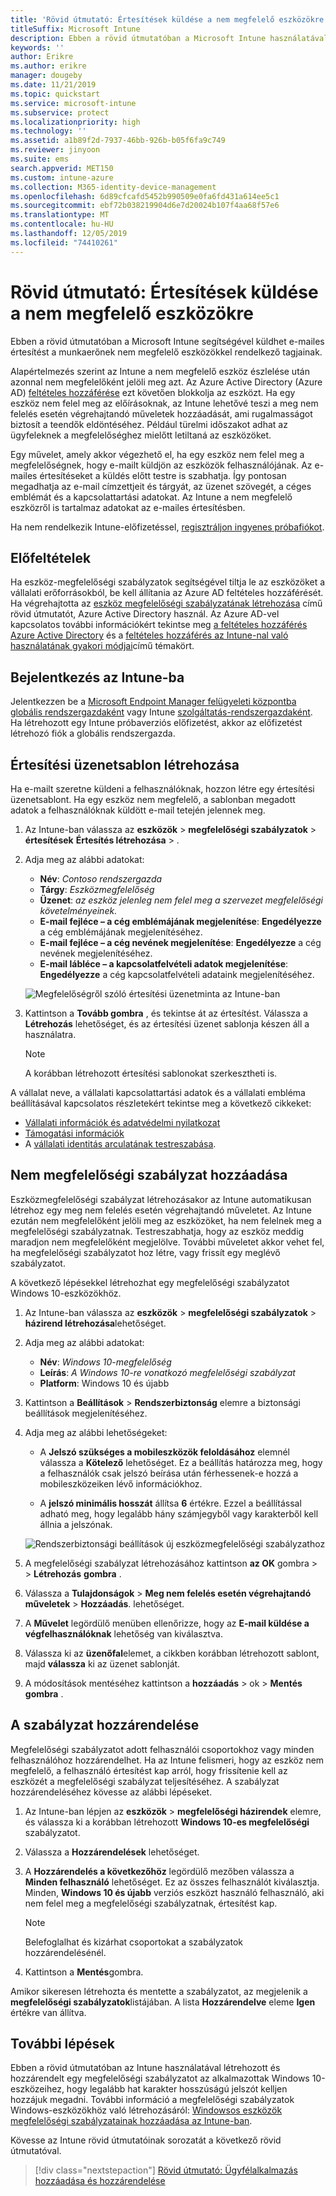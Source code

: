 ```yaml
---
title: 'Rövid útmutató: Értesítések küldése a nem megfelelő eszközökre'
titleSuffix: Microsoft Intune
description: Ebben a rövid útmutatóban a Microsoft Intune használatával küld e-mail-értesítéseket a nem megfelelő eszközökre.
keywords: ''
author: Erikre
ms.author: erikre
manager: dougeby
ms.date: 11/21/2019
ms.topic: quickstart
ms.service: microsoft-intune
ms.subservice: protect
ms.localizationpriority: high
ms.technology: ''
ms.assetid: a1b89f2d-7937-46bb-926b-b05f6fa9c749
ms.reviewer: jinyoon
ms.suite: ems
search.appverid: MET150
ms.custom: intune-azure
ms.collection: M365-identity-device-management
ms.openlocfilehash: 6d89cfcafd5452b990509e0fa6fd431a614ee5c1
ms.sourcegitcommit: ebf72b038219904d6e7d20024b107f4aa68f57e6
ms.translationtype: MT
ms.contentlocale: hu-HU
ms.lasthandoff: 12/05/2019
ms.locfileid: "74410261"
---
```

# <a name="quickstart-send-notifications-to-noncompliant-devices"></a>Rövid útmutató: Értesítések küldése a nem megfelelő eszközökre

Ebben a rövid útmutatóban a Microsoft Intune segítségével küldhet e-mailes értesítést a munkaerőnek nem megfelelő eszközökkel rendelkező tagjainak.

Alapértelmezés szerint az Intune a nem megfelelő eszköz észlelése után azonnal nem megfelelőként jelöli meg azt. Az Azure Active Directory (Azure AD) [feltételes hozzáférése](https://docs.microsoft.com/azure/active-directory/active-directory-conditional-access-azure-portal) ezt követően blokkolja az eszközt. Ha egy eszköz nem felel meg az előírásoknak, az Intune lehetővé teszi a meg nem felelés esetén végrehajtandó műveletek hozzáadását, ami rugalmasságot biztosít a teendők eldöntéséhez. Például türelmi időszakot adhat az ügyfeleknek a megfelelőséghez mielőtt letiltaná az eszközöket.

Egy művelet, amely akkor végezhető el, ha egy eszköz nem felel meg a megfelelőségnek, hogy e-mailt küldjön az eszközök felhasználójának. Az e-mailes értesítéseket a küldés előtt testre is szabhatja. Így pontosan megadhatja az e-mail címzettjeit és tárgyát, az üzenet szövegét, a céges emblémát és a kapcsolattartási adatokat. Az Intune a nem megfelelő eszközről is tartalmaz adatokat az e-mailes értesítésben.

Ha nem rendelkezik Intune-előfizetéssel, [regisztráljon ingyenes próbafiókot](../fundamentals/free-trial-sign-up.md).

## <a name="prerequisites"></a>Előfeltételek

Ha eszköz-megfelelőségi szabályzatok segítségével tiltja le az eszközöket a vállalati erőforrásokból, be kell állítania az Azure AD feltételes hozzáférését. Ha végrehajtotta az [eszköz megfelelőségi szabályzatának létrehozása](quickstart-set-password-length-android.md) című rövid útmutatót, Azure Active Directory használ. Az Azure AD-vel kapcsolatos további információkért tekintse meg [a feltételes hozzáférés Azure Active Directory](https://docs.microsoft.com/azure/active-directory/active-directory-conditional-access-azure-portal) és a [feltételes hozzáférés az Intune-nal való használatának gyakori módjai](../protect/conditional-access-intune-common-ways-use.md)című témakört.

## <a name="sign-in-to-intune"></a>Bejelentkezés az Intune-ba

Jelentkezzen be a [Microsoft Endpoint Manager felügyeleti központba](https://go.microsoft.com/fwlink/?linkid=2109431) [globális rendszergazdaként](../fundamentals/users-add.md#types-of-administrators) vagy Intune [szolgáltatás-rendszergazdaként](../fundamentals/users-add.md#types-of-administrators). Ha létrehozott egy Intune próbaverziós előfizetést, akkor az előfizetést létrehozó fiók a globális rendszergazda.

## <a name="create-a-notification-message-template"></a>Értesítési üzenetsablon létrehozása

Ha e-mailt szeretne küldeni a felhasználóknak, hozzon létre egy értesítési üzenetsablont. Ha egy eszköz nem megfelelő, a sablonban megadott adatok a felhasználóknak küldött e-mail tetején jelennek meg.

1. Az Intune-ban válassza az **eszközök** > **megfelelőségi szabályzatok** > **értesítések** **Értesítés létrehozása** > .
2. Adja meg az alábbi adatokat:

   - **Név**: *Contoso rendszergazda*
   - **Tárgy**: *Eszközmegfelelőség*
   - **Üzenet**: *az eszköz jelenleg nem felel meg a szervezet megfelelőségi követelményeinek.*
   - **E-mail fejléce – a cég emblémájának megjelenítése**: **Engedélyezze** a cég emblémájának megjelenítéséhez.
   - **E-mail fejléce – a cég nevének megjelenítése**: **Engedélyezze** a cég nevének megjelenítéséhez.
   - **E-mail lábléce – a kapcsolatfelvételi adatok megjelenítése**: **Engedélyezze** a cég kapcsolatfelvételi adataink megjelenítéséhez.

   ![Megfelelőségről szóló értesítési üzenetminta az Intune-ban](./media/quickstart-send-notification/quickstart-send-notification-01.png)

3. Kattintson a **Tovább gombra** , és tekintse át az értesítést. Válassza a **Létrehozás** lehetőséget, és az értesítési üzenet sablonja készen áll a használatra.

   > [!NOTE]
   > A korábban létrehozott értesítési sablonokat szerkesztheti is.

A vállalat neve, a vállalati kapcsolattartási adatok és a vállalati embléma beállításával kapcsolatos részletekért tekintse meg a következő cikkeket:

- [Vállalati információk és adatvédelmi nyilatkozat](../apps/company-portal-app.md#company-information-and-privacy-statement)
- [Támogatási információk](../apps/company-portal-app.md#support-information)
- A [vállalati identitás arculatának testreszabása](../apps/company-portal-app.md#company-identity-branding-customization).

## <a name="add-a-noncompliance-policy"></a>Nem megfelelőségi szabályzat hozzáadása

Eszközmegfelelőségi szabályzat létrehozásakor az Intune automatikusan létrehoz egy meg nem felelés esetén végrehajtandó műveletet. Az Intune ezután nem megfelelőként jelöli meg az eszközöket, ha nem felelnek meg a megfelelőségi szabályzatnak. Testreszabhatja, hogy az eszköz meddig maradjon nem megfelelőként megjelölve. További műveletet akkor vehet fel, ha megfelelőségi szabályzatot hoz létre, vagy frissít egy meglévő szabályzatot.

A következő lépésekkel létrehozhat egy megfelelőségi szabályzatot Windows 10-eszközökhöz.

1. Az Intune-ban válassza az **eszközök** > **megfelelőségi szabályzatok** > **házirend létrehozása**lehetőséget.

2. Adja meg az alábbi adatokat:

   - **Név**: *Windows 10-megfelelőség*
   - **Leírás**: *A Windows 10-re vonatkozó megfelelőségi szabályzat*
   - **Platform**: Windows 10 és újabb

3. Kattintson a **Beállítások** > **Rendszerbiztonság** elemre a biztonsági beállítások megjelenítéséhez.

4. Adja meg az alábbi lehetőségeket:

   - A **Jelszó szükséges a mobileszközök feloldásához** elemnél válassza a **Kötelező** lehetőséget. Ez a beállítás határozza meg, hogy a felhasználók csak jelszó beírása után férhessenek-e hozzá a mobileszközeiken lévő információkhoz.

   - A **jelszó minimális hosszát** állítsa **6** értékre. Ezzel a beállítással adható meg, hogy legalább hány számjegyből vagy karakterből kell állnia a jelszónak.

   ![Rendszerbiztonsági beállítások új eszközmegfelelőségi szabályzathoz](./media/quickstart-send-notification/system-security-settings-01.png)

5. A megfelelőségi szabályzat létrehozásához kattintson **az OK** gombra >  > **Létrehozás** **gombra** .

6. Válassza a **Tulajdonságok** > **Meg nem felelés esetén végrehajtandó műveletek** > **Hozzáadás**. lehetőséget.

7. A **Művelet** legördülő menüben ellenőrizze, hogy az **E-mail küldése a végfelhasználóknak** lehetőség van kiválasztva.

8. Válassza ki az **üzenőfal**elemet, a cikkben korábban létrehozott sablont, majd **válassza** ki az üzenet sablonját.

9. A módosítások mentéséhez kattintson a **hozzáadás** > ok > **Mentés** **gombra** .

## <a name="assign-the-policy"></a>A szabályzat hozzárendelése

Megfelelőségi szabályzatot adott felhasználói csoportokhoz vagy minden felhasználóhoz hozzárendelhet. Ha az Intune felismeri, hogy az eszköz nem megfelelő, a felhasználó értesítést kap arról, hogy frissítenie kell az eszközét a megfelelőségi szabályzat teljesítéséhez. A szabályzat hozzárendeléséhez kövesse az alábbi lépéseket.

1. Az Intune-ban lépjen az **eszközök** > **megfelelőségi házirendek** elemre, és válassza ki a korábban létrehozott **Windows 10-es megfelelőségi** szabályzatot.

2. Válassza a **Hozzárendelések** lehetőséget.

3. A **Hozzárendelés a következőhöz** legördülő mezőben válassza a **Minden felhasználó** lehetőséget. Ez az összes felhasználót kiválasztja. Minden, **Windows 10 és újabb** verziós eszközt használó felhasználó, aki nem felel meg a megfelelőségi szabályzatnak, értesítést kap.

    > [!NOTE]
    > Belefoglalhat és kizárhat csoportokat a szabályzatok hozzárendelésénél.

4. Kattintson a **Mentés**gombra.

Amikor sikeresen létrehozta és mentette a szabályzatot, az megjelenik a **megfelelőségi szabályzatok**listájában. A lista **Hozzárendelve** eleme **Igen** értékre van állítva.

## <a name="next-steps"></a>További lépések

Ebben a rövid útmutatóban az Intune használatával létrehozott és hozzárendelt egy megfelelőségi szabályzatot az alkalmazottak Windows 10-eszközeihez, hogy legalább hat karakter hosszúságú jelszót kelljen hozzájuk megadni. További információ a megfelelőségi szabályzatok Windows-eszközökhöz való létrehozásáról: [Windowsos eszközök megfelelőségi szabályzatainak hozzáadása az Intune-ban](compliance-policy-create-windows.md).

Kövesse az Intune rövid útmutatóinak sorozatát a következő rövid útmutatóval.

> [!div class="nextstepaction"]
> [Rövid útmutató: Ügyfélalkalmazás hozzáadása és hozzárendelése](../apps/quickstart-add-assign-app.md)

